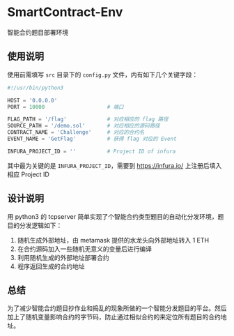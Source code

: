 # SmartContract-Env

智能合约题目部署环境

## 使用说明

使用前需填写 `src` 目录下的 `config.py` 文件，内有如下几个关键字段：

```python
#!/usr/bin/python3

HOST = '0.0.0.0'
PORT = 10000                    # 端口

FLAG_PATH = '/flag'             # 对应相应的 flag 路径
SOURCE_PATH = '/demo.sol'       # 对应相应的源码路径
CONTRACT_NAME = 'Challenge'     # 对应的合约名
EVENT_NAME = 'GetFlag'          # 获得 flag 对应的 Event

INFURA_PROJECT_ID = ''          # Project ID of infura
```

其中最为关键的是 `INFURA_PROJECT_ID`，需要到 https://infura.io/ 上注册后填入相应 Project ID
　
## 设计说明

用 python3 的 tcpserver 简单实现了个智能合约类型题目的自动化分发环境，题目的分发逻辑如下：

1. 随机生成外部地址，由 metamask 提供的水龙头向外部地址转入 1 ETH
2. 在合约源码加入一些随机无意义的变量后进行编译
3. 利用随机生成的外部地址部署合约
4. 程序返回生成的合约地址

## 总结

为了减少智能合约题目抄作业和捣乱的现象所做的一个智能分发题目的平台。然后加上了随机变量影响合约的字节码，防止通过相似合约的来定位所有题目的合约地址。

